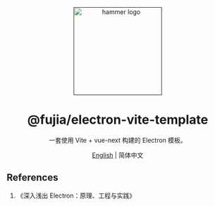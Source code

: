 <div align="center">
  <a href="" target="_blank">
    <img alt="hammer logo" width="200" src="https://static-images-1305792369.cos.ap-shanghai.myqcloud.com/hammer.svg"/>
  </a>
</div>

<div align="center">
  <h1>@fujia/electron-vite-template</h1>
</div>

<div align="center">

一套使用 Vite + vue-next 构建的 Electron 模板。

</div>

<div align="center">

[English](./README.md) | 简体中文

</div>

## References

1. 《深入浅出 Electron：原理、工程与实践》

